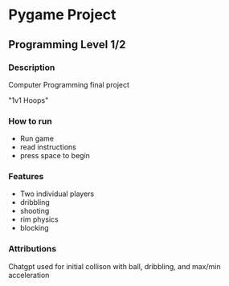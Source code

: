 # Pygame Project

## Programming Level 1/2

### Description
Computer Programming final project

"1v1 Hoops" 

### How to run
- Run game
- read instructions
- press space to begin

### Features
- Two individual players
- dribbling
- shooting
- rim physics
- blocking

### Attributions
Chatgpt used for initial collison with ball, dribbling, and max/min acceleration